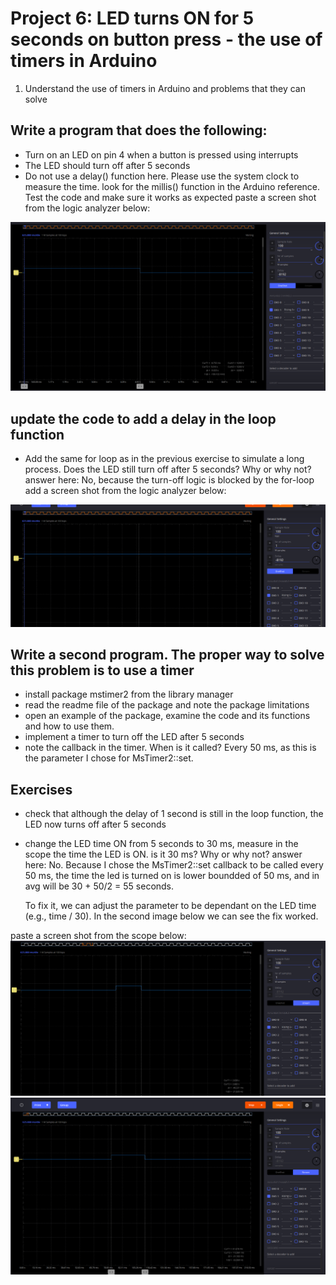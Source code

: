 # Project 6: LED turns ON for 5 seconds on button press - the use of timers in Arduino

1. Understand the use of timers in Arduino and problems that they can solve

## Write a program that does the following:
- Turn on an LED on pin 4 when a button is pressed using interrupts
- The LED should turn off after 5 seconds
- Do not use a delay() function here. Please use the system clock to measure the time. look for the millis() function in the Arduino reference.
Test the code and make sure it works as expected
paste a screen shot from the logic analyzer below:
 
![alt text](image.png)

## update the code to add a delay in the loop function
- Add the same for loop as in the previous exercise to simulate a long process. Does the LED still turn off after 5 seconds? Why or why not?
answer here: No, because the turn-off logic is blocked by the for-loop
add a screen shot from the logic analyzer below:

![alt text](image-1.png)


## Write a second program. The proper way to solve this problem is to use a timer
- install package mstimer2 from the library manager
- read the readme file of the package and note the package limitations
- open an example of the package, examine the code and its functions and how to use them.
- implement a timer to turn off the LED after 5 seconds
- note the callback in the timer. When is it called?
    Every 50 ms, as this is the parameter I chose for MsTimer2::set.

## Exercises
- check that although the delay of 1 second is still in the loop function, the LED now turns off after 5 seconds

- change the LED time ON from 5 seconds to 30 ms, measure in the scope the time the LED is ON. is it 30 ms? Why or why not?
answer here: 
    No. Because I chose the MsTimer2::set callback to be called every 50 ms, the time the led is turned on is lower boundded of 50 ms, and in avg will be 30 + 50/2 = 55 seconds.

    To fix it, we can adjust the parameter to be dependant on the LED time (e.g., time / 30).
    In the second image below we can see the fix worked.

paste a screen shot from the scope below:
![alt text](image-3.png)
![alt text](image-2.png)
